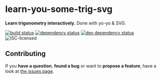 # learn-you-some-trig-svg

**Learn trigonometry interactively.** Done with yo-yo & SVG.

[![build status](https://img.shields.io/travis/derhuerst/learn-you-some-trig-svg.svg)](https://travis-ci.org/derhuerst/learn-you-some-trig-svg)
[![dependency status](https://img.shields.io/david/derhuerst/learn-you-some-trig-svg.svg)](https://david-dm.org/derhuerst/learn-you-some-trig-svg)
[![dev dependency status](https://img.shields.io/david/dev/derhuerst/learn-you-some-trig-svg.svg)](https://david-dm.org/derhuerst/learn-you-some-trig-svg#info=devDependencies)
![ISC-licensed](https://img.shields.io/github/license/derhuerst/learn-you-some-trig-svg.svg)


## Contributing

If you **have a question**, **found a bug** or want to **propose a feature**, have a look at [the issues page](https://github.com/derhuerst/learn-you-some-trig-svg/issues).
